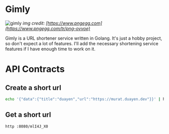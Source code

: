 # Gimly

![gimly](https://e7.pngegg.com/pngimages/463/416/png-clipart-human-behavior-illustration-cartoon-facial-hair-animal-gimli-human-cartoon.png)
_img credit: [https://www.pngegg.com](https://www.pngegg.com/tr/png-ovvoe)_

Gimly is a URL shortener service written in Golang. It's just a hobby project, so don't expect a lot of features. I'll add the necessary shortening service features if I have enough time to work on it.

# API Contracts

## Create a short url

```bash
echo '{"data":{"title":"duayen","url":"https://murat.duayen.dev"}}' | http post :8080
```

## Get a short url

```bash
http :8080/mlI4J_X0
```
